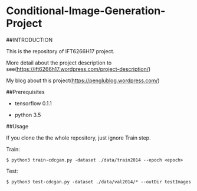 # Conditional-Image-Generation-Project

##INTRODUCTION

This is the repository of IFT6266H17 project.

More detail about the project description to see(https://ift6266h17.wordpress.com/project-description/)

My blog about this project(https://penglublog.wordpress.com/)

##Prerequisites

- tensorflow 0.1.1

- python 3.5

##Usage

If you clone the the whole repository, just ignore Train step.

  Train:
  
    $ python3 train-cdcgan.py -dataset ./data/train2014 --epoch <epoch>
  
  Test:
  
    $ python3 test-cdcgan.py -dataset ./data/val2014/* --outDir testImages
